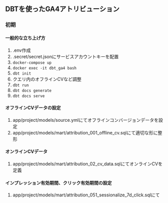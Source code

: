 ## DBTを使ったGA4アトリビューション


### 初期

#### 一般的な立ち上げ方
1. .env作成
1. .secret/secret.jsonにサービスアカウントキーを配置
1. `docker-compose up`
1. `docker exec -it dbt_ga4 bash`
1. `dbt init`
1. クエリ内のオフラインCVなど調整
1. `dbt run`
1. `dbt docs generate`
1. `dbt docs serve`


#### オフラインCVデータの設定
1. app/project/models/source.ymlにてオフラインコンバージョンデータを設定
1. app/project/models/mart/attribution_001_offline_cv.sqlにて適切な形に整形

#### オンラインCVデータ
1. app/project/models/mart/attribution_02_cv_data.sqlにてオンラインCVを定義

#### インプレッション有効期間、クリック有効期間の設定
1. app/project/models/mart/attribution_051_sessionalize_7d_click.sqlにて